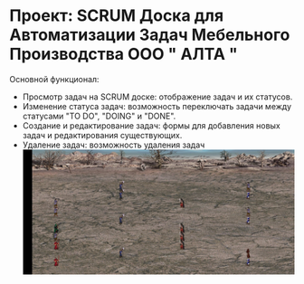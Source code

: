 # Проект: SCRUM Доска для Автоматизации Задач Мебельного Производства OOO " АЛТА "
Основной функционал:
* Просмотр задач на SCRUM доске: отображение задач и их статусов.
* Изменение статуса задач: возможность переключать задачи между статусами "TO DO", "DOING" и "DONE".
* Создание и редактирование задач: формы для добавления новых задач и редактирования существующих.
* Удаление задач: возможность удаления задач
  ![Иллюстрация к проекту]( https://github.com/Solov18/Basic_Hero_Game/blob/main/224.jpg)
  
